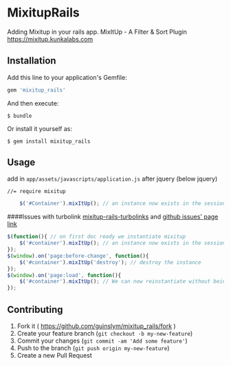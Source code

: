 # MixitupRails

Adding Mixitup in your rails app. MixItUp - A Filter & Sort Plugin  https://mixitup.kunkalabs.com

## Installation

Add this line to your application's Gemfile:

```ruby
gem 'mixitup_rails'
```

And then execute:

    $ bundle

Or install it yourself as:

    $ gem install mixitup_rails

## Usage

add in `app/assets/javascripts/application.js` after jquery (below jquery)

	//= require mixitup

```javascript
    $('#Container').mixItUp(); // an instance now exists in the session memory
```


####Issues with turbolink
[mixitup-rails-turbolinks](http://www.asithadesilva.com/mixitup-rails-turbolinks/) and [github issues' page link](https://github.com/patrickkunka/mixitup/issues/111)

```javascript
$(function(){ // on first doc ready we instantiate mixitup
    $('#container').mixItUp(); // an instance now exists in the session memory
});
$(window).on('page:before-change', function(){ 
    $('#container').mixItUp('destroy'); // destroy the instance
});
$(window).on('page:load', function(){
    $('#container').mixItUp(); // We can now reinstantiate without being blocked
});
```

## Contributing

1. Fork it ( https://github.com/guinslym/mixitup_rails/fork )
2. Create your feature branch (`git checkout -b my-new-feature`)
3. Commit your changes (`git commit -am 'Add some feature'`)
4. Push to the branch (`git push origin my-new-feature`)
5. Create a new Pull Request
